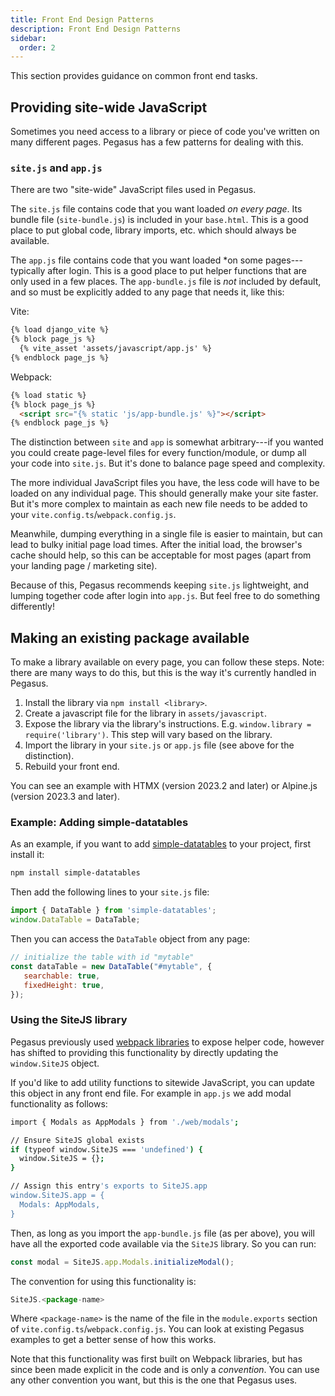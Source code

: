 ```yaml
---
title: Front End Design Patterns
description: Front End Design Patterns
sidebar:
  order: 2
---
```


This section provides guidance on common front end tasks.

## Providing site-wide JavaScript

Sometimes you need access to a library or piece of code you've written on many different pages.
Pegasus has a few patterns for dealing with this.

### `site.js` and `app.js`

There are two "site-wide" JavaScript files used in Pegasus.

The `site.js` file contains code that you want loaded *on every page*.
Its bundle file (`site-bundle.js`) is included in your `base.html`.
This is a good place to put global code, library imports, etc. which should always be available.

The `app.js` file contains code that you want loaded *on some pages---typically after login.
This is a good place to put helper functions that are only used in a few places.
The `app-bundle.js` file is *not* included by default, and so must be explicitly added to any page that needs it,
like this:

Vite:

```html
{% load django_vite %}
{% block page_js %}
  {% vite_asset 'assets/javascript/app.js' %}
{% endblock page_js %}
```

Webpack:

```html
{% load static %}
{% block page_js %}
  <script src="{% static 'js/app-bundle.js' %}"></script>
{% endblock page_js %}
```

The distinction between `site` and `app` is somewhat arbitrary---if you wanted you could create page-level
files for every function/module, or dump all your code into `site.js`.
But it's done to balance page speed and complexity.

The more individual JavaScript files you have, the less code will have to be loaded on any individual page.
This should generally make your site faster. But it's more complex to maintain as each new file needs to be
added to your `vite.config.ts`/`webpack.config.js`.

Meanwhile, dumping everything in a single file is easier to maintain, but can lead to bulky initial page load times.
After the initial load, the browser's cache should help, so this can be acceptable for most pages
(apart from your landing page / marketing site).

Because of this, Pegasus recommends keeping `site.js` lightweight, and lumping together code after login into `app.js`.
But feel free to do something differently!

## Making an existing package available

To make a library available on every page, you can follow these steps.
Note: there are many ways to do this, but this is the way it's currently handled in Pegasus.

1. Install the library via `npm install <library>`.
2. Create a javascript file for the library in `assets/javascript`.
3. Expose the library via the library's instructions. E.g. `window.library = require('library')`.
   This step will vary based on the library.
4. Import the library in your `site.js` or `app.js` file (see above for the distinction).
5. Rebuild your front end.

You can see an example with HTMX (version 2023.2 and later) or Alpine.js (version 2023.3 and later).

### Example: Adding simple-datatables

As an example, if you want to add [simple-datatables](https://github.com/fiduswriter/simple-datatables) to your project,
first install it:

```bash
npm install simple-datatables
```

Then add the following lines to your `site.js` file:

```javascript
import { DataTable } from 'simple-datatables';
window.DataTable = DataTable;
```

Then you can access the `DataTable` object from any page:

```javascript
// initialize the table with id "mytable" 
const dataTable = new DataTable("#mytable", {
   searchable: true,
   fixedHeight: true,
});
```

### Using the SiteJS library

Pegasus previously used [webpack libraries](https://webpack.js.org/guides/author-libraries/) to expose helper code,
however has shifted to providing this functionality by directly updating the `window.SiteJS` object.

If you'd like to add utility functions to sitewide JavaScript, you can update this object in any front end file.
For example in `app.js` we add modal functionality as follows:

```bash
import { Modals as AppModals } from './web/modals';

// Ensure SiteJS global exists
if (typeof window.SiteJS === 'undefined') {
  window.SiteJS = {};
}

// Assign this entry's exports to SiteJS.app
window.SiteJS.app = {
  Modals: AppModals,
}
```
Then, as long as you import the `app-bundle.js` file (as per above),
you will have all the exported code available via the `SiteJS` library. So you can run:

```javascript
const modal = SiteJS.app.Modals.initializeModal();
```

The convention for using this functionality is:

```javascript
SiteJS.<package-name>
```

Where `<package-name>` is the name of the file in the `module.exports` section of `vite.config.ts`/`webpack.config.js`.
You can look at existing Pegasus examples to get a better sense of how this works.

Note that this functionality was first built on Webpack libraries,
but has since been made explicit in the code and is only a *convention*.
You can use any other convention you want, but this is the one that Pegasus uses.
